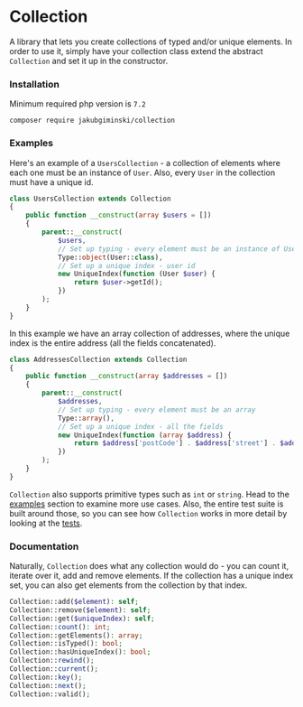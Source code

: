 # Collection
A library that lets you create collections of typed and/or unique elements.
In order to use it, simply have your collection class extend the abstract
`Collection` and set it up in the constructor.

### Installation
Minimum required php version is `7.2`
```
composer require jakubgiminski/collection
```

### Examples
Here's an example of a `UsersCollection` - a collection of elements where each one
must be an instance of `User`. Also, every `User` in the collection must have a unique id.
```php
class UsersCollection extends Collection
{
    public function __construct(array $users = [])
    {
        parent::__construct(
            $users,
            // Set up typing - every element must be an instance of User
            Type::object(User::class), 
            // Set up a unique index - user id
            new UniqueIndex(function (User $user) {
                return $user->getId();
            })
        );
    }
}
```
In this example we have an array collection of addresses, where the unique index is the
entire address (all the fields concatenated).
```php
class AddressesCollection extends Collection
{
    public function __construct(array $addresses = [])
    {
        parent::__construct(
            $addresses,
            // Set up typing - every element must be an array
            Type::array(),
            // Set up a unique index - all the fields
            new UniqueIndex(function (array $address) {
                return $address['postCode'] . $address['street'] . $address['homeNumber'];
            })
        );
    }
}
```
`Collection` also supports primitive types such as `int` or `string`. Head to the [examples](https://github.com/jakubgiminski/collection/tree/master/examples) section to examine
more use cases. Also, the entire test suite is built around those, so you can see how `Collection` works in more detail
by looking at the [tests](https://github.com/jakubgiminski/collection/tree/master/tests).

### Documentation
Naturally, `Collection` does what any collection would do - you can count it, iterate over it, add and remove elements.
If the collection has a unique index set, you can also get elements from the collection by that index.
```php
Collection::add($element): self;
Collection::remove($element): self;
Collection::get($uniqueIndex): self;
Collection::count(): int;
Collection::getElements(): array;
Collection::isTyped(): bool;
Collection::hasUniqueIndex(): bool;
Collection::rewind();
Collection::current();
Collection::key();
Collection::next();
Collection::valid();
```
